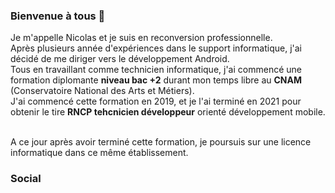 ### Bienvenue à tous 👋

Je m'appelle Nicolas et je suis en reconversion professionnelle.<br />
Après plusieurs année d'expériences dans le support informatique, j'ai décidé de me diriger vers le développement Android.<br />
Tous en travaillant comme technicien informatique, j'ai commencé une formation diplomante **niveau bac +2** durant mon temps libre au **CNAM** (Conservatoire National des Arts et Métiers).<br />
J'ai commencé cette formation en 2019, et je l'ai terminé en 2021 pour obtenir le tire **RNCP tehcnicien développeur** orienté développement mobile.<br /><br />

A ce jour après avoir terminé cette formation, je poursuis sur une licence informatique dans ce même établissement.<br />

<!--
**Pampitux/Pampitux** is a ✨ _special_ ✨ repository because its `README.md` (this file) appears on your GitHub profile.

Here are some ideas to get you started:

- 🔭 I’m currently working on ...
- 🌱 I’m currently learning ...
- 👯 I’m looking to collaborate on ...
- 🤔 I’m looking for help with ...
- 💬 Ask me about ...
- 📫 How to reach me: ...
- 😄 Pronouns: ...
- ⚡ Fun fact: ...
-->
### Social 
